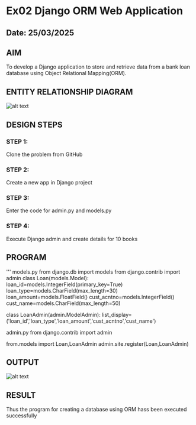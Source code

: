 # Ex02 Django ORM Web Application
## Date: 25/03/2025

## AIM
To develop a Django application to store and retrieve data from a bank loan database using Object Relational Mapping(ORM).

## ENTITY RELATIONSHIP DIAGRAM
![alt text](<er diagram.jpg>)


## DESIGN STEPS

### STEP 1:
Clone the problem from GitHub

### STEP 2:
Create a new app in Django project

### STEP 3:
Enter the code for admin.py and models.py

### STEP 4:
Execute Django admin and create details for 10 books

## PROGRAM
'''
models.py
from django.db import models
from django.contrib import admin
class Loan(models.Model):
   loan_id=models.IntegerField(primary_key=True)
   loan_type=models.CharField(max_length=30)
   loan_amount=models.FloatField()
   cust_acntno=models.IntegerField()
   cust_name=models.CharField(max_length=50)

class LoanAdmin(admin.ModelAdmin):
    list_display=('loan_id','loan_type','loan_amount','cust_acntno','cust_name')

admin.py
from django.contrib import admin


from.models import Loan,LoanAdmin
admin.site.register(Loan,LoanAdmin)



## OUTPUT

![alt text](<Screenshot 2024-11-23 143310.png>)



## RESULT
Thus the program for creating a database using ORM hass been executed successfully
